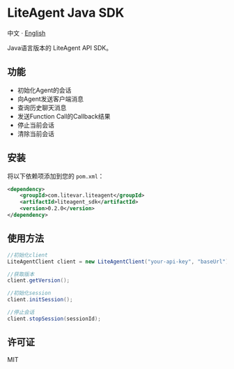 # LiteAgent Java SDK

中文 · [English](README.md)

Java语言版本的 LiteAgent API SDK。

## 功能

- 初始化Agent的会话
- 向Agent发送客户端消息
- 查询历史聊天消息
- 发送Function Call的Callback结果
- 停止当前会话
- 清除当前会话

## 安装

将以下依赖项添加到您的 `pom.xml`：

```xml
<dependency>
    <groupId>com.litevar.liteagent</groupId>
    <artifactId>liteagent_sdk</artifactId>
    <version>0.2.0</version>
</dependency>
```

## 使用方法

```java
//初始化client
LiteAgentClient client = new LiteAgentClient("your-api-key", "baseUrl");

//获取版本
client.getVersion();

//初始化session
client.initSession();

//停止会话
client.stopSession(sessionId);

```


## 许可证

MIT
